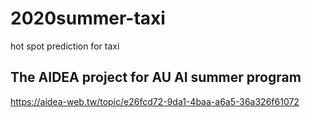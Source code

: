 # 2020summer-taxi
hot spot prediction for taxi

## The AIDEA project for AU AI summer program 
https://aidea-web.tw/topic/e26fcd72-9da1-4baa-a6a5-36a326f61072
